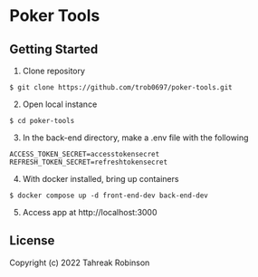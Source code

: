 # Poker Tools
## Getting Started
1. Clone repository
```
$ git clone https://github.com/trob0697/poker-tools.git
```
2. Open local instance
```
$ cd poker-tools
```
3. In the back-end directory, make a .env file with the following
```
ACCESS_TOKEN_SECRET=accesstokensecret
REFRESH_TOKEN_SECRET=refreshtokensecret
```
4. With docker installed, bring up containers
```
$ docker compose up -d front-end-dev back-end-dev
```
5. Access app at http://localhost:3000

## License

Copyright (c) 2022 Tahreak Robinson

